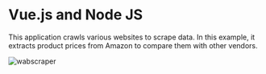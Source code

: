 # Vue.js and Node JS
This application crawls various websites to scrape data. In this example, it extracts product prices from Amazon to compare them with other vendors.

![wabscraper](https://github.com/user-attachments/assets/46ec8cee-a994-41c1-a954-37b9fd8fa4de)
